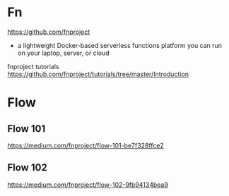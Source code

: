 # Fn
https://github.com/fnproject

- a lightweight Docker-based serverless functions platform you can run on your laptop, server, or cloud


fnproject tutorials
https://github.com/fnproject/tutorials/tree/master/Introduction




# Flow
## Flow 101
https://medium.com/fnproject/flow-101-be7f328ffce2

## Flow 102
https://medium.com/fnproject/flow-102-9fb94134bea9

